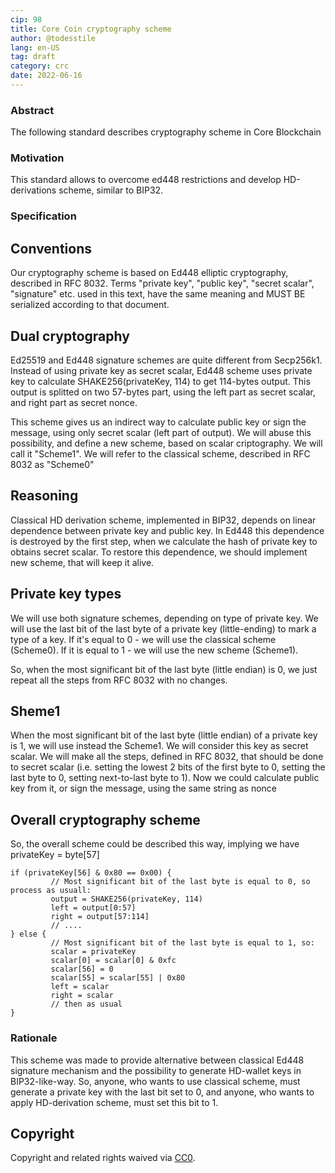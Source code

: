 ```yaml
---
cip: 98
title: Core Coin cryptography scheme
author: @todesstile
lang: en-US
tag: draft
category: crc
date: 2022-06-16
---
```


### Abstract

The following standard describes cryptography scheme in Core Blockchain

### Motivation

This standard allows to overcome ed448 restrictions and develop HD-derivations scheme, similar to BIP32.

### Specification

## Conventions

Our cryptography scheme is based on Ed448 elliptic cryptography, described in RFC 8032. Terms "private key", "public key", "secret scalar", "signature" etc. used in this text, have the same meaning and MUST BE serialized according to that document.

## Dual cryptography

Ed25519 and Ed448 signature schemes are quite different from Secp256k1. Instead of using private key as secret scalar, Ed448 scheme uses private key to calculate SHAKE256(privateKey, 114) to get 114-bytes output. This output is splitted on two 57-bytes part, using the left part as secret scalar, and right part as secret nonce.

This scheme gives us an indirect way to calculate public key or sign the message, using only secret scalar (left part of output). We will abuse this possibility, and define a new scheme, based on scalar criptography. We will call it "Scheme1". We will refer to the classical scheme, described in RFC 8032 as "Scheme0"

## Reasoning

Classical HD derivation scheme, implemented in BIP32, depends on linear dependence between private key and public key. In Ed448 this dependence is destroyed by the first step, when we calculate the hash of private key to obtains secret scalar. To restore this dependence, we should implement new scheme, that will keep it alive.

## Private key types

We will use both signature schemes, depending on type of private key. We will use the last bit of the last byte of a private key (little-ending) to mark a type of a key. If it's equal to 0 - we will use the classical scheme (Scheme0). If it is equal to 1 - we will use the new scheme (Scheme1).

So, when the most significant bit of the last byte (little endian) is 0, we just repeat all the steps from RFC 8032 with no changes.

## Sheme1

When the most significant bit of the last byte (little endian) of a private key is 1, we will use instead the Scheme1. We will consider this key as secret scalar. We will make all the steps, defined in RFC 8032, that should be done to secret scalar (i.e. setting the lowest 2 bits of the first byte to 0, setting the last byte to 0, setting next-to-last byte to 1). Now we could calculate public key from it, or sign the message, using the same string as nonce

## Overall cryptography scheme

So, the overall scheme could be described this way, implying we have privateKey = byte[57] 
```
if (privateKey[56] & 0x80 == 0x00) {
         // Most significant bit of the last byte is equal to 0, so process as usuall:
         output = SHAKE256(privateKey, 114)
         left = output[0:57]
         right = output[57:114]
         // ....
} else {
         // Most significant bit of the last byte is equal to 1, so:
         scalar = privateKey
         scalar[0] = scalar[0] & 0xfc
         scalar[56] = 0
         scalar[55] = scalar[55] | 0x80
         left = scalar
         right = scalar
         // then as usual
}
```

### Rationale

This scheme was made to provide alternative between classical Ed448 signature mechanism and the possibility to generate HD-wallet keys in BIP32-like-way. So, anyone, who wants to use classical scheme, must generate a private key with the last bit set to 0, and anyone, who wants to apply HD-derivation scheme, must set this bit to 1.

## Copyright
Copyright and related rights waived via [CC0](https://creativecommons.org/publicdomain/zero/1.0/).
